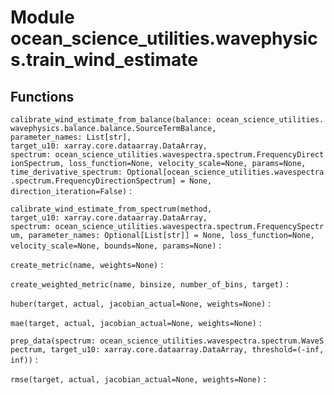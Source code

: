 Module ocean_science_utilities.wavephysics.train_wind_estimate
==============================================================

Functions
---------


`calibrate_wind_estimate_from_balance(balance: ocean_science_utilities.wavephysics.balance.balance.SourceTermBalance, parameter_names: List[str], target_u10: xarray.core.dataarray.DataArray, spectrum: ocean_science_utilities.wavespectra.spectrum.FrequencyDirectionSpectrum, loss_function=None, velocity_scale=None, params=None, time_derivative_spectrum: Optional[ocean_science_utilities.wavespectra.spectrum.FrequencyDirectionSpectrum] = None, direction_iteration=False)`
:


`calibrate_wind_estimate_from_spectrum(method, target_u10: xarray.core.dataarray.DataArray, spectrum: ocean_science_utilities.wavespectra.spectrum.FrequencySpectrum, parameter_names: Optional[List[str]] = None, loss_function=None, velocity_scale=None, bounds=None, params=None)`
:


`create_metric(name, weights=None)`
:


`create_weighted_metric(name, binsize, number_of_bins, target)`
:


`huber(target, actual, jacobian_actual=None, weights=None)`
:


`mae(target, actual, jacobian_actual=None, weights=None)`
:


`prep_data(spectrum: ocean_science_utilities.wavespectra.spectrum.WaveSpectrum, target_u10: xarray.core.dataarray.DataArray, threshold=(-inf, inf))`
:


`rmse(target, actual, jacobian_actual=None, weights=None)`
:
